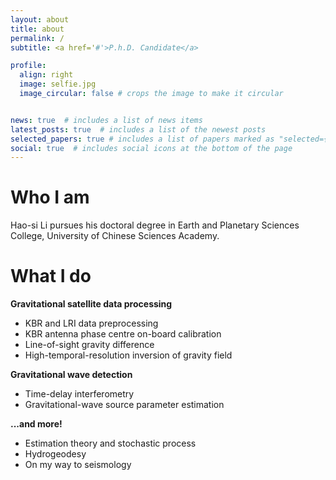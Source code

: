 ```yaml
---
layout: about
title: about
permalink: /
subtitle: <a href='#'>P.h.D. Candidate</a>

profile:
  align: right
  image: selfie.jpg
  image_circular: false # crops the image to make it circular


news: true  # includes a list of news items
latest_posts: true  # includes a list of the newest posts
selected_papers: true # includes a list of papers marked as "selected={true}"
social: true  # includes social icons at the bottom of the page
---
```


# Who I am

Hao-si Li pursues his doctoral degree in Earth and Planetary Sciences College, University of Chinese Sciences Academy. 

# What I do

**Gravitational satellite data processing**

- KBR and LRI data preprocessing
- KBR antenna phase centre on-board calibration
- Line-of-sight gravity difference
- High-temporal-resolution inversion of gravity field

**Gravitational wave detection**

- Time-delay interferometry
- Gravitational-wave source parameter estimation

**...and more!**

- Estimation theory and stochastic process
- Hydrogeodesy
- On my way to seismology
